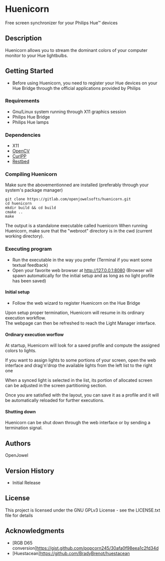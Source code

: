 # Huenicorn

Free screen synchronizer for your Philips Hue™ devices


## Description

Huenicorn allows you to stream the dominant colors of your computer monitor to your Hue lightbulbs.

## Getting Started

* Before using Huenicorn, you need to register your Hue devices on your Hue Bridge through the official applications provided by Philips

### Requirements

* Gnu/Linux system running through X11 graphics session
* Philips Hue Bridge
* Philips Hue lamps

### Dependencies

* X11
* [OpenCV](https://github.com/opencv/opencv)
* [CurlPP](https://github.com/jpbarrette/curlpp)
* [Restbed](https://github.com/Corvusoft/restbed)

### Compiling Huenicorn

Make sure the abovementionned are installed (preferably through your system's package manager)

```
git clone https://gitlab.com/openjowelsofts/huenicorn.git
cd huenicorn
mkdir build && cd build
cmake ..
make
```

The output is a standalone executable called huenicorn
When running Huenicorn, make sure that the "webroot" directory is in the cwd (current working directory).

### Executing program

* Run the executable in the way you prefer (Terminal if you want some textual feedback)
* Open your favorite web browser at http://127.0.0.1:8080 (Browser will spawn automatically for the initial setup and as long as no light profile has been saved)

#### Initial setup

* Follow the web wizard to register Huenicorn on the Hue Bridge

Upon setup proper termination, Huenicorn will resume in its ordinary execution workflow.
<br>
The webpage can then be refreshed to reach the Light Manager interface.

#### Ordinary execution worflow

At startup, Huenicorn will look for a saved profile and compute the assigned colors to lights.

If you want to assign lights to some portions of your screen, open the web interface and drag'n'drop the available lights from the left list to the right one

When a synced light is selected in the list, its portion of allocated screen can be adjusted in the screen partitioning section.

Once you are satisfied with the layout, you can save it as a profile and it will be automatically reloaded for further executions.

#### Shutting down

Huenicorn can be shut down through the web interface or by sending a termination signal.


## Authors

OpenJowel


## Version History

* Initial Release

## License

This project is licensed under the GNU GPLv3 License - see the LICENSE.txt file for details

## Acknowledgments

* [RGB D65 conversion]https://gist.github.com/popcorn245/30afa0f98eea1c2fd34d
* [Huestacean]https://github.com/BradyBrenot/huestacean
